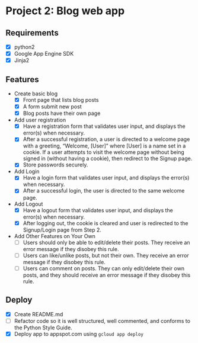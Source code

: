 # Project 2: Blog web app

## Requirements
- [x] python2
- [x] Google App Engine SDK
- [x] Jinja2

## Features
- Create basic blog
    - [x] Front page that lists blog posts
    - [x] A form submit new post
    - [x] Blog posts have their own page
- Add user registration
    - [x] Have a registration form that validates user input, and displays the error(s) when necessary.
    - [x] After a successful registration, a user is directed to a welcome page with a greeting, “Welcome, [User]” where [User] is a name set in a cookie.
If a user attempts to visit the welcome page without being signed in (without having a cookie), then redirect to the Signup page.
    - [x] Store passwords securely.
- Add Login
    - [x] Have a login form that validates user input, and displays the error(s) when necessary.
    - [x] After a successful login, the user is directed to the same welcome page.
- Add Logout
    - [x] Have a logout form that validates user input, and displays the error(s) when necessary.
    - [x] After logging out, the cookie is cleared and user is redirected to the Signup/Login page from Step 2.
- Add Other Features on Your Own
    - [ ] Users should only be able to edit/delete their posts. They receive an error message if they disobey this rule.
    - [ ] Users can like/unlike posts, but not their own. They receive an error message if they disobey this rule.
    - [ ] Users can comment on posts. They can only edit/delete their own posts, and they should receive an error message if they disobey this rule.

## Deploy
- [x] Create README.md
- [ ] Refactor code so it is well structured, well commented, and conforms to the Python Style Guide.
- [x] Deploy app to appspot.com using `gcloud app deploy`